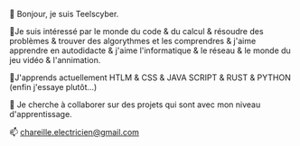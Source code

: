 👋 Bonjour, je suis Teelscyber.

👀Je suis intéressé par le monde du code & du calcul & résoudre des problèmes & trouver des algorythmes et les comprendres & j'aime apprendre en autodidacte & j'aime l'informatique & le réseau & le monde du jeu vidéo & l'annimation.

🌱J'apprends actuellement HTLM & CSS & JAVA SCRIPT & RUST & PYTHON
(enfin j'essaye plutôt...)

💞️ Je cherche à collaborer sur des projets qui sont avec mon niveau d'apprentissage.

📫 chareille.electricien@gmail.com
